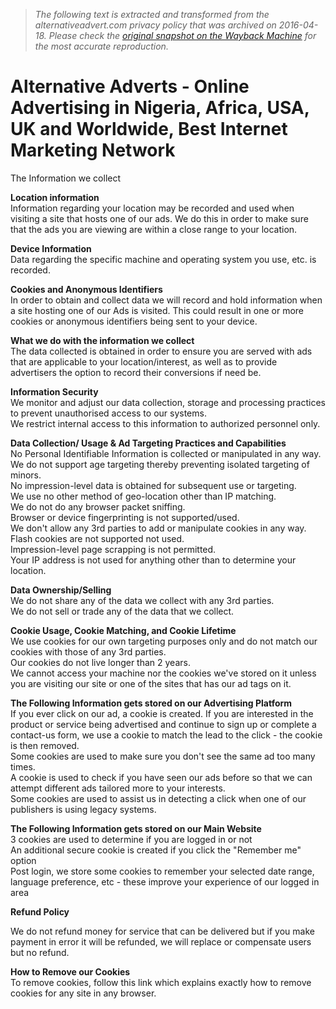 > *The following text is extracted and transformed from the alternativeadvert.com privacy policy that was archived on 2016-04-18. Please check the [original snapshot on the Wayback Machine](https://web.archive.org/web/20160418175927id_/https%3A//www.alternativeadvert.com/%3Fprivacy) for the most accurate reproduction.*

# Alternative Adverts - Online Advertising in Nigeria, Africa, USA, UK and Worldwide, Best Internet Marketing Network

The Information we collect

**Location information**  
Information regarding your location may be recorded and used when visiting a site that hosts one of our ads. We do this in order to make sure that the ads you are viewing are within a close range to your location.

**Device Information**  
Data regarding the specific machine and operating system you use, etc. is recorded.

**Cookies and Anonymous Identifiers**  
In order to obtain and collect data we will record and hold information when a site hosting one of our Ads is visited. This could result in one or more cookies or anonymous identifiers being sent to your device.

**What we do with the information we collect**  
The data collected is obtained in order to ensure you are served with ads that are applicable to your location/interest, as well as to provide advertisers the option to record their conversions if need be.

**Information Security**  
We monitor and adjust our data collection, storage and processing practices to prevent unauthorised access to our systems.  
We restrict internal access to this information to authorized personnel only.

**Data Collection/ Usage & Ad Targeting Practices and Capabilities**  
No Personal Identifiable Information is collected or manipulated in any way.  
We do not support age targeting thereby preventing isolated targeting of minors.  
No impression-level data is obtained for subsequent use or targeting.  
We use no other method of geo-location other than IP matching.  
We do not do any browser packet sniffing.  
Browser or device fingerprinting is not supported/used.  
We don't allow any 3rd parties to add or manipulate cookies in any way.  
Flash cookies are not supported not used.  
Impression-level page scrapping is not permitted.  
Your IP address is not used for anything other than to determine your location.

**Data Ownership/Selling**  
We do not share any of the data we collect with any 3rd parties.  
We do not sell or trade any of the data that we collect.

**Cookie Usage, Cookie Matching, and Cookie Lifetime**  
We use cookies for our own targeting purposes only and do not match our cookies with those of any 3rd parties.  
Our cookies do not live longer than 2 years.  
We cannot access your machine nor the cookies we've stored on it unless you are visiting our site or one of the sites that has our ad tags on it.

**The Following Information gets stored on our Advertising Platform**  
If you ever click on our ad, a cookie is created. If you are interested in the product or service being advertised and continue to sign up or complete a contact-us form, we use a cookie to match the lead to the click - the cookie is then removed.  
Some cookies are used to make sure you don't see the same ad too many times.  
A cookie is used to check if you have seen our ads before so that we can attempt different ads tailored more to your interests.  
Some cookies are used to assist us in detecting a click when one of our publishers is using legacy systems.

**The Following Information gets stored on our Main Website**  
3 cookies are used to determine if you are logged in or not  
An additional secure cookie is created if you click the "Remember me" option  
Post login, we store some cookies to remember your selected date range, language preference, etc - these improve your experience of our logged in area

**Refund Policy**

We do not refund money for service that can be delivered but if you make payment in error it will be refunded, we will replace or compensate users but no refund. 

**How to Remove our Cookies**  
To remove cookies, follow this link which explains exactly how to remove cookies for any site in any browser.
